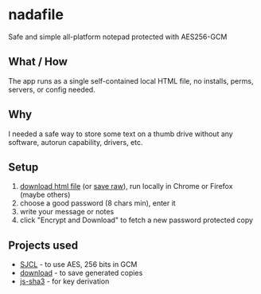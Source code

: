 # nadafile
Safe and simple all-platform notepad protected with AES256-GCM


## What / How
The app runs as a single self-contained local HTML file, no installs, perms, servers, or config needed.


## Why
I needed a safe way to store some text on a thumb drive without any software, autorun capability, drivers, etc.

## Setup

1. [download html file](https://pagedemos.com/new_nadafile/download) (or [save raw](https://raw.githubusercontent.com/rndme/nadafile/master/create-lockbox.html)), run locally in Chrome or Firefox (maybe others)
2. choose a good password (8 chars min), enter it
3. write your message or notes
4. click "Encrypt and Download" to fetch a new password protected copy 

## Projects used

* [SJCL](https://github.com/bitwiseshiftleft/sjcl) - to use AES, 256 bits in GCM
* [download](https://github.com/rndme/download) - to save generated copies
* [js-sha3](https://github.com/emn178/js-sha3) - for key derivation
